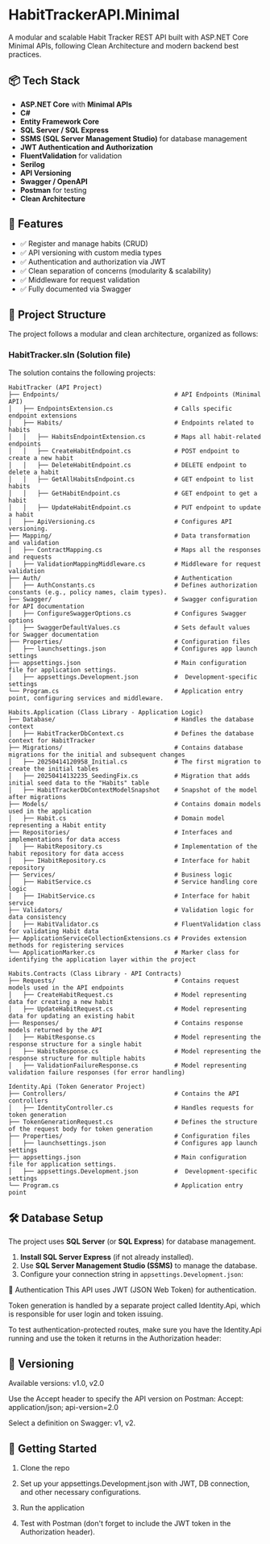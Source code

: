 # HabitTrackerAPI.Minimal

A modular and scalable Habit Tracker REST API built with ASP.NET Core Minimal APIs, following Clean Architecture and modern backend best practices.

## 📦 Tech Stack

- **ASP.NET Core** with **Minimal APIs**
- **C#**
- **Entity Framework Core**
- **SQL Server / SQL Express**
- **SSMS (SQL Server Management Studio)** for database management
- **JWT Authentication and Authorization**
- **FluentValidation** for validation
- **Serilog**
- **API Versioning**
- **Swagger / OpenAPI**
- **Postman** for testing
- **Clean Architecture**


## 🚀 Features

- ✅ Register and manage habits (CRUD)
- ✅ API versioning with custom media types
- ✅ Authentication and authorization via JWT
- ✅ Clean separation of concerns (modularity & scalability)
- ✅ Middleware for request validation
- ✅ Fully documented via Swagger

## 🧱 Project Structure
The project follows a modular and clean architecture, organized as follows:

### **HabitTracker.sln** (Solution file)
The solution contains the following projects:

```text
HabitTracker (API Project)
├── Endpoints/                                # API Endpoints (Minimal API)
│   ├── EndpointsExtension.cs                 # Calls specific endpoint extensions
│   ├── Habits/                               # Endpoints related to habits
│   │   ├── HabitsEndpointExtension.cs        # Maps all habit-related endpoints
│   │   ├── CreateHabitEndpoint.cs            # POST endpoint to create a new habit
│   │   ├── DeleteHabitEndpoint.cs            # DELETE endpoint to delete a habit
│   │   ├── GetAllHabitsEndpoint.cs           # GET endpoint to list habits
│   │   ├── GetHabitEndpoint.cs               # GET endpoint to get a habit
│   │   ├── UpdateHabitEndpoint.cs            # PUT endpoint to update a habit
│   ├── ApiVersioning.cs                      # Configures API versioning.
├── Mapping/                                  # Data transformation and validation   
│   ├── ContractMapping.cs                    # Maps all the responses and requests
│   ├── ValidationMappingMiddleware.cs        # Middleware for request validation
├── Auth/                                     # Authentication 
│   ├── AuthConstants.cs                      # Defines authorization constants (e.g., policy names, claim types).
├── Swagger/                                  # Swagger configuration for API documentation   
│   ├── ConfigureSwaggerOptions.cs            # Configures Swagger options
│   ├── SwaggerDefaultValues.cs               # Sets default values for Swagger documentation
├── Properties/                               # Configuration files
│   ├── launchsettings.json                   # Configures app launch settings
├── appsettings.json                          # Main configuration file for application settings.
│   ├── appsettings.Development.json          #  Development-specific settings
└── Program.cs                                # Application entry point, configuring services and middleware.

Habits.Application (Class Library - Application Logic)
├── Database/                                 # Handles the database context
│   ├── HabitTrackerDbContext.cs              # Defines the database context for HabitTracker
├── Migrations/                               # Contains database migrations for the initial and subsequent changes
│   ├── 20250414120958_Initial.cs             # The first migration to create the initial tables
│   ├── 20250414132235_SeedingFix.cs          # Migration that adds initial seed data to the "Habits" table
│   ├── HabitTrackerDbContextModelSnapshot    # Snapshot of the model after migrations
├── Models/                                   # Contains domain models used in the application
│   ├── Habit.cs                              # Domain model representing a Habit entity
├── Repositories/                             # Interfaces and implementations for data access
│   ├── HabitRepository.cs                    # Implementation of the habit repository for data access
│   ├── IHabitRepository.cs                   # Interface for habit repository
├── Services/                                 # Business logic
│   ├── HabitService.cs                       # Service handling core logic
│   ├── IHabitService.cs                      # Interface for habit service
├── Validators/                               # Validation logic for data consistency
│   ├── HabitValidator.cs                     # FluentValidation class for validating Habit data
├── ApplicationServiceCollectionExtensions.cs # Provides extension methods for registering services
└── ApplicationMarker.cs                      # Marker class for identifying the application layer within the project

Habits.Contracts (Class Library - API Contracts)
├── Requests/                                 # Contains request models used in the API endpoints
│   ├── CreateHabitRequest.cs                 # Model representing data for creating a new habit
│   ├── UpdateHabitRequest.cs                 # Model representing data for updating an existing habit
├── Responses/                                # Contains response models returned by the API
│   ├── HabitResponse.cs                      # Model representing the response structure for a single habit
│   ├── HabitsResponse.cs                     # Model representing the response structure for multiple habits
│   ├── ValidationFailureResponse.cs          # Model representing validation failure responses (for error handling)

Identity.Api (Token Generator Project)
├── Controllers/                              # Contains the API controllers
│   ├── IdentityController.cs                 # Handles requests for token generation
├── TokenGenerationRequest.cs                 # Defines the structure of the request body for token generation
├── Properties/                               # Configuration files
│   ├── launchsettings.json                   # Configures app launch settings
├── appsettings.json                          # Main configuration file for application settings.
│   ├── appsettings.Development.json          #  Development-specific settings
└── Program.cs                                # Application entry point
```

## 🛠️ Database Setup

The project uses **SQL Server** (or **SQL Express**) for database management.

1. **Install SQL Server Express** (if not already installed).
2. Use **SQL Server Management Studio (SSMS)** to manage the database.
3. Configure your connection string in `appsettings.Development.json`:

🔐 Authentication
This API uses JWT (JSON Web Token) for authentication.

Token generation is handled by a separate project called Identity.Api, which is responsible for user login and token issuing.

To test authentication-protected routes, make sure you have the Identity.Api running and use the token it returns in the Authorization header:   

## 📌 Versioning
Available versions: v1.0, v2.0

Use the Accept header to specify the API version on Postman:
Accept: application/json; api-version=2.0

Select a definition on Swagger:
v1, v2.

## 📖 Getting Started
1. Clone the repo

2. Set up your appsettings.Development.json with JWT, DB connection, and other necessary configurations.

3. Run the application

4. Test with Postman (don't forget to include the JWT token in the Authorization header).


